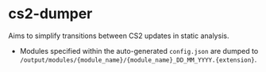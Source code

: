 # cs2-dumper
Aims to simplify transitions between CS2 updates in static analysis.

- Modules specified within the auto-generated `config.json` are dumped to `/output/modules/{module_name}/{module_name}_DD_MM_YYYY.{extension}`.

